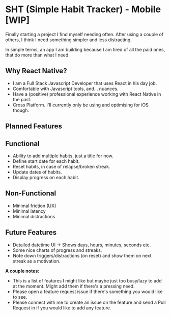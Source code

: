 # SHT (Simple Habit Tracker) - Mobile [WIP]

Finally starting a project I find myself needing often. After using a couple of others, I think I need something simpler and less distracting.

In simple terms, an app I am building because I am tired of all the paid ones, that do more than what I need.

## Why React Native?

- I am a Full Stack Javascript Developer that uses React in his day job.
- Comfortable with Javascript tools, and... nuances.
- Have a (positive) professional experience working with React Native in the past.
- Cross Platform. I'll currently only be using and optimising for iOS though.

## Planned Features

## Functional

- Ability to add multiple habits, just a title for now.
- Define start date for each habit.
- Reset habits, in case of relapse/broken streak.
- Update dates of habits.
- Display progress on each habit.

## Non-Functional

- Minimal friction (UX)
- Minimal latency
- Minimal distractions

## Future Features

- Detailed datetime UI -> Shows days, hours, minutes, seconds etc.
- Some nice charts of progress and streaks.
- Note down triggers/distractions (on reset) and show them on next streak as a motivation.

**A couple notes:**

- This is a list of features I might like but maybe just too busy/lazy to add at the moment. Might add them if there's a pressing need.
- Please open a feature request issue if there's something you would like to see.
- Please connect with me to create an issue on the feature and send a Pull Request in if you would like to add any feature.
